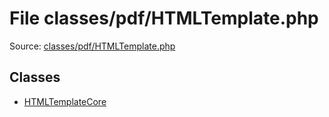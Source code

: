 File classes/pdf/HTMLTemplate.php
=========

Source: [classes/pdf/HTMLTemplate.php](https://github.com/PrestaShop/PrestaShop/blob/1.6.0.13/classes/pdf/HTMLTemplate.php)


Classes
-------

* [HTMLTemplateCore](class.HTMLTemplateCore.md)

